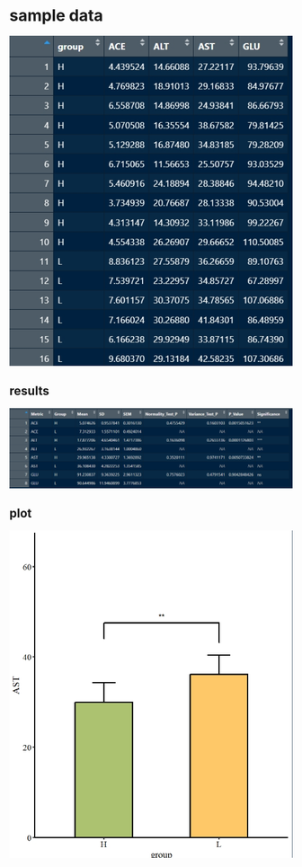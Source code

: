 # sample data

![final result](data.png)

## results

![final result](result.png)

## plot

![final result](plot.png)
